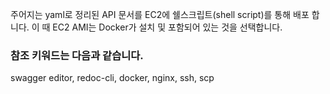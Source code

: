 주어지는 yaml로 정리된 API 문서를 EC2에 쉘스크립트(shell script)를 통해 배포 합니다.
이 때 EC2 AMI는 Docker가 설치 및 포함되어 있는 것을 선택합니다. 

### 참조 키워드는 다음과 같습니다.
swagger editor, redoc-cli, docker, nginx, ssh, scp

